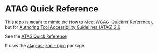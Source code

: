 # ATAG Quick Reference

This repo is meant to mimic the [How to Meet WCAG (Quickref Reference)](https://www.w3.org/WAI/WCAG21/quickref/), but for [Authoring Tool Accessibility Guidelines (ATAG) 2.0](https://www.w3.org/TR/ATAG20/)

See the [ATAG Quick Reference](atagscs.html)

It uses the [atag-as-json - npm](https://www.npmjs.com/package/atag-as-json) package.  
